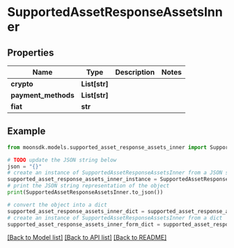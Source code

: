 # SupportedAssetResponseAssetsInner


## Properties

Name | Type | Description | Notes
------------ | ------------- | ------------- | -------------
**crypto** | **List[str]** |  | 
**payment_methods** | **List[str]** |  | 
**fiat** | **str** |  | 

## Example

```python
from moonsdk.models.supported_asset_response_assets_inner import SupportedAssetResponseAssetsInner

# TODO update the JSON string below
json = "{}"
# create an instance of SupportedAssetResponseAssetsInner from a JSON string
supported_asset_response_assets_inner_instance = SupportedAssetResponseAssetsInner.from_json(json)
# print the JSON string representation of the object
print(SupportedAssetResponseAssetsInner.to_json())

# convert the object into a dict
supported_asset_response_assets_inner_dict = supported_asset_response_assets_inner_instance.to_dict()
# create an instance of SupportedAssetResponseAssetsInner from a dict
supported_asset_response_assets_inner_form_dict = supported_asset_response_assets_inner.from_dict(supported_asset_response_assets_inner_dict)
```
[[Back to Model list]](../README.md#documentation-for-models) [[Back to API list]](../README.md#documentation-for-api-endpoints) [[Back to README]](../README.md)


